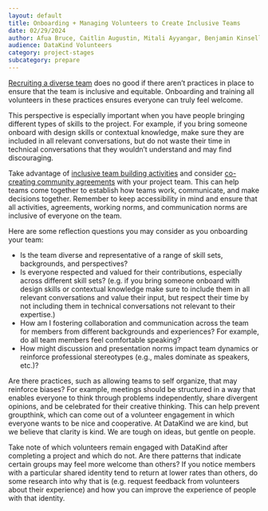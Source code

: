 ```yaml
---
layout: default
title: Onboarding + Managing Volunteers to Create Inclusive Teams
date: 02/29/2024
author: Afua Bruce, Caitlin Augustin, Mitali Ayyangar, Benjamin Kinsella, Caroline Charrow, Shanna Lee, Mallory Sheff, Rachel Wells
audience: DataKind Volunteers
category: project-stages
subcategory: prepare
---
```


[Recruiting a diverse team](/project-stages/prepare/diversity_and_ethics_in_volunteer_team_selection) does no good if there aren’t practices in place to ensure that the team is inclusive and equitable. Onboarding and training all volunteers in these practices ensures everyone can truly feel welcome. 


This perspective is especially important when you have people bringing different types of skills to the project. For example, if you bring someone onboard with design skills or contextual knowledge, make sure they are included in all relevant conversations, but do not waste their time in technical conversations that they wouldn’t understand and may find discouraging. 


Take advantage of [inclusive team building activities](https://www.playmeo.com/fun-inclusive-diversity-team-building-activities/) and consider [co\-creating community agreements](https://www.nationalequityproject.org/tools/developing-community-agreements) with your project team. This can help teams come together to establish how teams work, communicate, and make decisions together. Remember to keep accessibility in mind and ensure that all activities, agreements, working norms, and communication norms are inclusive of everyone on the team.


Here are some reflection questions you may consider as you onboarding your team:


* Is the team diverse and representative of a range of skill sets, backgrounds, and perspectives?
* Is everyone respected and valued for their contributions, especially across different skill sets? (e.g. if you bring someone onboard with design skills or contextual knowledge make sure to include them in all relevant conversations and value their input, but respect their time by not including them in technical conversations not relevant to their expertise.)
* How am I fostering collaboration and communication across the team for members from different backgrounds and experiences? For example, do all team members feel comfortable speaking?
* How might discussion and presentation norms impact team dynamics or reinforce professional stereotypes (e.g., males dominate as speakers, etc.)?


Are there practices, such as allowing teams to self organize, that may reinforce biases? For example, meetings should be structured in a way that enables everyone to think through problems independently, share divergent opinions, and be celebrated for their creative thinking. This can help prevent groupthink, which can come out of a volunteer engagement in which everyone wants to be nice and cooperative. At DataKind we are kind, but we believe that clarity is kind. We are tough on ideas, but gentle on people. 


Take note of which volunteers remain engaged with DataKind after completing a project and which do not. Are there patterns that indicate certain groups may feel more welcome than others? If you notice members with a particular shared identity tend to return at lower rates than others, do some research into why that is (e.g. request feedback from volunteers about their experience) and how you can improve the experience of people with that identity.